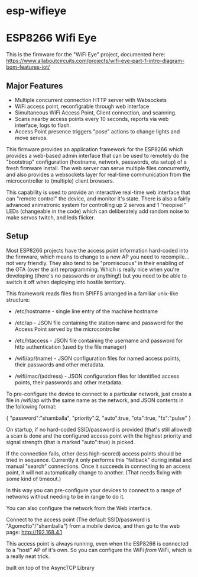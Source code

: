 # esp-wifieye
ESP8266 Wifi Eye
================

This is the firmware for the "WiFi Eye" project, documented here: 
https://www.allaboutcircuits.com/projects/wifi-eye-part-1-intro-diagram-bom-features-iot/

Major Features
---------------
- Multiple concurrent connection HTTP server with Websockets
- WiFi access point, reconfigrable through web interface
- Simultaneous WiFi Access Point, Client connection, and scanning.
- Scans nearby access points every 10 seconds, reports via web interface, logs to flash.
- Access Point presence triggers "pose" actions to change lights and move servos.

This firmware provides an application framework for the ESP8266 which provides a web-based admin interface that can be used to remotely do the "bootstrap" configuration (hostname, network, passwords, ota setup) of a fresh firmware install. The web server can serve multiple files concurrently, and also provides a websockets layer for real-time communication from the microcontroller to (multiple) client browsers.

This capability is used to provide an interactive real-time web interface that can "remote control" the device, and monitor it's state. There is also a fairly advanced animatronic system for controlling up 2 servos and 1 "neopixel" LEDs (changeable in the code) which can deliberately add random noise to make servos twitch, and leds flicker.

Setup
-----------
Most ESP8266 projects have the access point information hard-coded into the firmware, which means to change to a new AP you need
to recompile... not very friendly. They also tend to be "promiscuous" in their enabling of the OTA (over the air) reprogramming. 
Which is really nice when you're developing (there's no passwords or anything!) but you need to be able to switch it off when 
deploying into hostile territory.

This framework reads files from SPIFFS arranged in a familiar unix-like structure:

  * /etc/hostname  - single line entry of the machine hostname
  * /etc/ap        - JSON file containing the station name and password for the Access Point served by the microcontroller
  * /etc/htaccess  - JSON file containing the username and password for http authentication (used by the file manager)
  
  * /wifi/ap/(name) - JSON configuration files for named access points, their passwords and other metadata.
  * /wifi/mac/(address) - JSON configuration files for identified access points, their passwords and other metadata.

To pre-configure the device to connect to a particular network, just create a file in /wifi/ap with the same name as
the network, and JSON contents in the following format:

{
	"password":"shamballa",
	"priority":2,
	"auto":true,
	"ota":true,
	"fx":"pulse"
}

On startup, if no hard-coded SSID/password is provided (that's still allowed) a scan is done and the configured access point with
the highest priority and signal strength (that is marked "auto":true) is picked.

If the connection fails, other (less high-scored) access points should be tried in sequence. Currently it only performs this "fallback" during
initial and manual "search" connections. Once it succeeds in connecting to an access point, it will not automatically change to another. 
(That needs fixing with some kind of timeout.) 

In this way you can pre-configure your devices to connect to a range of networks without needing to be in range to do it.


You can also configure the network from the Web interface. 

Connect to the access point (The default SSID/password is "Agomotto"/"shamballa") from a mobile device, and then go to the web page:
http://192.168.4.1

This access point is always running, even when the ESP8266 is connected to a "host" AP of it's own. So you can configure the WiFi 
_from_ WiFi, which is a really neat trick.




built on top of the AsyncTCP Library


